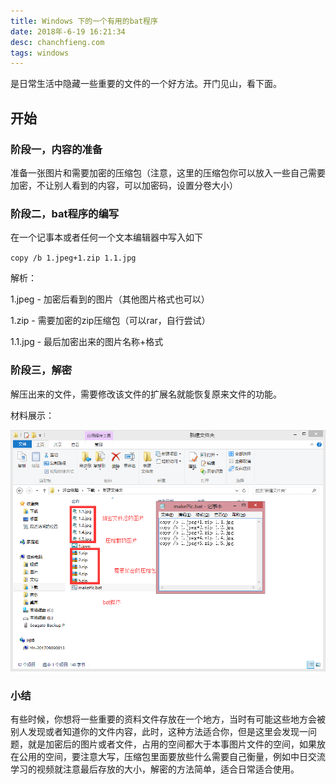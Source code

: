 ```yaml
---
title: Windows 下的一个有用的bat程序
date: ‎2018‎年-6‎-‎19‎ 16:21:34
desc: chanchfieng.com
tags: windows
---
```


是日常生活中隐藏一些重要的文件的一个好方法。开门见山，看下面。

## 开始

### 阶段一，内容的准备

准备一张图片和需要加密的压缩包（注意，这里的压缩包你可以放入一些自己需要加密，不让别人看到的内容，可以加密码，设置分卷大小）

### 阶段二，bat程序的编写
在一个记事本或者任何一个文本编辑器中写入如下

`
copy /b 1.jpeg+1.zip 1.1.jpg
`

解析：

1.jpeg - 加密后看到的图片（其他图片格式也可以）

1.zip  - 需要加密的zip压缩包（可以rar，自行尝试）

1.1.jpg - 最后加密出来的图片名称+格式

### 阶段三，解密

解压出来的文件，需要修改该文件的扩展名就能恢复原来文件的功能。

材料展示：

![](windows-bat/20171006162137.png)

### 小结
有些时候，你想将一些重要的资料文件存放在一个地方，当时有可能这些地方会被别人发现或者知道你的文件内容，此时，这种方法适合你，但是这里会发现一问题，就是加密后的图片或者文件，占用的空间都大于本事图片文件的空间，如果放在公用的空间，要注意大写，压缩包里面要放些什么需要自己衡量，例如中日交流学习的视频就注意最后存放的大小，解密的方法简单，适合日常适合使用。
